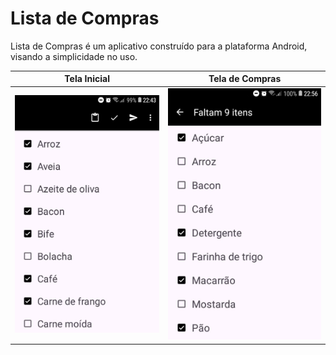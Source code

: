 # Lista de Compras

Lista de Compras é um aplicativo construído para a plataforma Android, visando
a simplicidade no uso.

|             Tela Inicial             |              Tela de Compras         |
| :----------------------------------: | :----------------------------------: |
| ![](./screenshots/Screenshot_1.jpg)  | ![](./screenshots/Screenshot_2.jpg)  |
